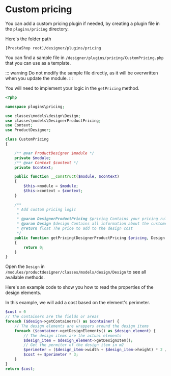# Custom pricing

You can add a custom pricing plugin if needed, by creating a plugin file in the `plugins/pricing`
directory.

Here's the folder path

```
[PrestaShop root]/designer/plugins/pricing
```

You can find a sample file in `/designer/plugins/pricing/CustomPricing.php` that you can use as a
template.

::: warning
Do not modify the sample file directly, as it will be overwritten when you update the module.
:::

You will need to implement your logic in the `getPricing` method.

```php
<?php

namespace plugins\pricing;

use classes\models\design\Design;
use classes\models\DesignerProductPricing;
use Context;
use ProductDesigner;

class CustomPricing
{

    /** @var ProductDesigner $module */
    private $module;
    /** @var Context $context */
    private $context;

    public function __construct($module, $context)
    {
        $this->module = $module;
        $this->context = $context;
    }

    /**
     * Add custom pricing logic
     * 
     * @param DesignerProductPricing $pricing Contains your pricing rules for the product
     * @param Design $design Contains all information about the customer design
     * @return float The price to add to the design cost
     */
    public function getPricing(DesignerProductPricing $pricing, Design $design)
    {
        return 0;
    }
}
```

Open the `Design` in `/modules/productdesigner/classes/models/design/Design` to see all available
methods.

Here's an example code to show you how to read the properties of the design elements.

In this example, we will add a cost based on the element's perimeter.

```php 
$cost = 0
// The containers are the fields or areas
foreach ($design->getContainers() as $container) {
    // The design elements are wrappers around the design items
    foreach ($container->getDesignElements() as $design_element) {
        // The design items are the actual elements
        $design_item = $design_element->getDesignItem();
        // Get the permiter of the design item in m2
        $perimeter = ($design_item->width + $design_item->height) * 2 / 100;
        $cost += $perimeter * 3;
    }
}
return $cost;
```
